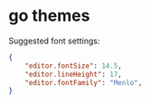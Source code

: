 # go themes

Suggested font settings:

```json
{
    "editor.fontSize": 14.5,
    "editor.lineHeight": 17,
    "editor.fontFamily": "Menlo",
}
```
